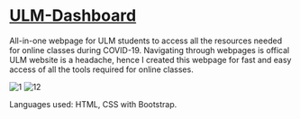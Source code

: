 # [ULM-Dashboard](https://aelbish.github.io/ULM-Dashboard/)
All-in-one webpage for ULM students to access all the resources needed for online classes during COVID-19.
Navigating through webpages is offical ULM website is a headache, hence I created this webpage for fast and easy access of all the tools required for online classes.

![1](https://user-images.githubusercontent.com/49761123/126062955-7bb0bb54-9ef5-456d-8dcb-600d32a5e41a.jpg)
![12](https://user-images.githubusercontent.com/49761123/127599896-5c30d5ca-3780-4f61-9b93-3b2f2ff15efb.jpg)


Languages used: HTML, CSS with Bootstrap.
